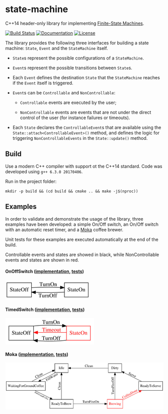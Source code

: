 # state-machine

C++14 header-only library for implementing
[Finite-State Machines](https://en.wikipedia.org/wiki/Finite-state_machine).

[![Build Status][build-img]][build-link]
[![Documentation][doc-img]][doc-link]
[![License][license-img]][license-link]

The library provides the following three interfaces for building a state
 machine: `State`, `Event` and the `StateMachine` itself.

- `State`s represent the possible configurations of a `StateMachine`.

- `Event`s represent the possible transitions between `State`s.

- Each `Event` defines the destination `State` that the `StateMachine`
  reaches if the `Event` itself is triggered.

- `Event`s can be `Controllable` and `NonControllable`:

  - `Controllable` events are executed by the user;

  - `NonControllable` events are events that are not under the direct control
    of the user (for instance failures or timeouts).

- Each `State` declares the `ControllableEvent`s that are available using the
  `State::attach<ControllableEvent>()` method, and defines the logic for
  triggering `NonControllableEvents` in the `State::update()` method.

## Build

Use a modern C++ compiler with support ot the C++14 standard.
Code was developed using `g++ 6.3.0 20170406`.

Run in the project folder:

```
mkdir -p build && (cd build && cmake .. && make -j$(nproc))
```

## Examples

In order to validate and demonstrate the usage of the library, three examples
have been developed: a simple On/Off switch, an On/Off switch with an
automatic reset timer, and a [Moka][moka-img] coffee brewer.

Unit tests for these examples are executed automatically at the end of the
build.

Controllable events and states are showed in black, while NonControllable
events and states are shown in red.

#### OnOffSwitch ([implementation][example-code-onoffswitch], [tests][example-test-onoffswitch])

![OnOffSwitch][example-img-onoffswitch]

#### TimedSwitch ([implementation][example-code-timedswitch], [tests][example-test-timedswitch])

![TimedSwitch][example-img-timedswitch]

#### Moka ([implementation][example-code-moka], [tests][example-test-moka])

![Moka][example-img-moka]


[build-img]: https://gitlab.com/antoniocoratelli/state-machine/badges/master/build.svg
[build-link]: https://gitlab.com/antoniocoratelli/state-machine/commits/master

[doc-img]: https://img.shields.io/badge/doxy-available-brightgreen.svg?style=flat
[doc-link]: https://antoniocoratelli.gitlab.io/state-machine/annotated.html

[license-img]: https://img.shields.io/badge/license-BSD-blue.svg?style=flat
[license-link]: LICENSE

[example-img-onoffswitch]: doc/examples/onoffswitch.jpg
[example-img-timedswitch]: doc/examples/timedswitch.jpg
[example-img-moka]: doc/examples/moka.jpg

[example-code-onoffswitch]: examples/onoffswitch/OnOffSwitch.h
[example-code-timedswitch]: examples/timedswitch/TimedSwitch.h
[example-code-moka]: examples/moka/Moka.h

[example-test-onoffswitch]: examples/onoffswitch/OnOffSwitch.cpp
[example-test-timedswitch]: examples/timedswitch/TimedSwitch.cpp
[example-test-moka]: examples/moka/Moka.cpp

[moka-img]: https://upload.wikimedia.org/wikipedia/commons/thumb/d/de/Moka2.jpg/855px-Moka2.jpg
